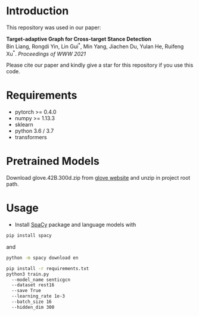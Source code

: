 # Introduction
This repository was used in our paper:  
  
**Target-adaptive Graph for Cross-target Stance Detection**
<br>
Bin Liang, Rongdi Yin, Lin Gui<sup>\*</sup>, Min Yang, Jiachen Du, Yulan He, Ruifeng Xu<sup>\*</sup>. *Proceedings of WWW 2021*
  
Please cite our paper and kindly give a star for this repository if you use this code.

# Requirements
- pytorch >= 0.4.0
- numpy >= 1.13.3
- sklearn
- python 3.6 / 3.7
- transformers

# Pretrained Models
Download glove.42B.300d.zip from [glove website](https://nlp.stanford.edu/projects/glove/) and unzip in project root path.

# Usage
* Install [SpaCy](https://spacy.io/) package and language models with
```bash
pip install spacy
```
and
```bash
python -m spacy download en
```
```bash
pip install -r requirements.txt
python3 train.py 
  --model_name senticgcn 
  --dataset rest16 
  --save True 
  --learning_rate 1e-3 
  --batch_size 16 
  --hidden_dim 300
```





